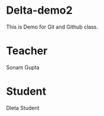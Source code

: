 # Delta-demo2
This is Demo for Git and Github class.

# Teacher
Sonam Gupta
# Student
Dleta Student
